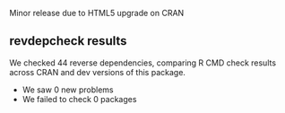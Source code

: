 Minor release due to HTML5 upgrade on CRAN

## revdepcheck results

We checked 44 reverse dependencies, comparing R CMD check results across CRAN and dev versions of this package.

 * We saw 0 new problems
 * We failed to check 0 packages
